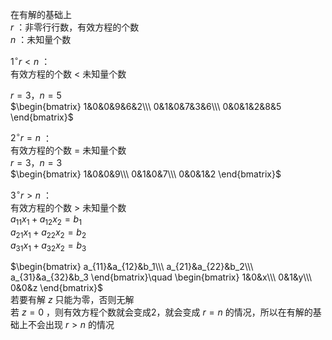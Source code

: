 在有解的基础上  
 $r$ ：非零行行数，有效方程的个数  
 $n$ ：未知量个数  
  
 $1^\circ r<n$ ：  
有效方程的个数 $<$ 未知量个数  
  
 $r=3，n=5$   
 $\begin{bmatrix}  
1&0&0&9&6&2\\\   
0&1&0&7&3&6\\\   
0&0&1&2&8&5  
\end{bmatrix}$   
  
 $2^\circ r=n$ ：  
有效方程的个数 $=$ 未知量个数  
 $r=3，n=3$   
 $\begin{bmatrix}  
1&0&0&9\\\   
0&1&0&7\\\   
0&0&1&2  
\end{bmatrix}$   
  
 $3^\circ r>n$ ：  
有效方程的个数 $>$ 未知量个数  
 $a_{11}x_1+a_{12}x_2=b_1$   
 $a_{21}x_1+a_{22}x_2=b_2$   
 $a_{31}x_1+a_{32}x_2=b_3$   
  
 $\begin{bmatrix}  
a_{11}&a_{12}&b_1\\\   
a_{21}&a_{22}&b_2\\\   
a_{31}&a_{32}&b_3  
\end{bmatrix}\quad  
\begin{bmatrix}  
1&0&x\\\   
0&1&y\\\   
0&0&z  
\end{bmatrix}$   
若要有解 $z$ 只能为零，否则无解  
若 $z=0$ ，则有效方程个数就会变成2，就会变成 $r=n$ 的情况，所以在有解的基础上不会出现 $r>n$ 的情况  
  
